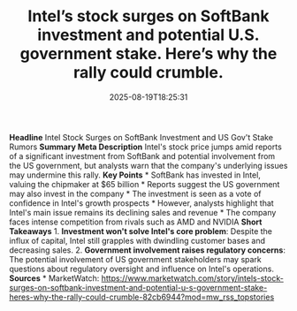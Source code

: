﻿---
title: "Intel’s stock surges on SoftBank investment and potential U.S. government stake. Here’s why the rally could crumble."
date: "2025-08-19T18:25:31"
category: "Markets"
summary: ""
slug: "intels stock surges on softbank investment and potential us "
source_urls:
  - "https://www.marketwatch.com/story/intels-stock-surges-on-softbank-investment-and-potential-u-s-government-stake-heres-why-the-rally-could-crumble-82cb6944?mod=mw_rss_topstories"
seo:
  title: "Intel’s stock surges on SoftBank investment and potential U.S. government stake. Here’s why the rally could crumble. | Hash n Hedge"
  description: ""
  keywords: ["news", "markets", "brief"]
---
**Headline** Intel Stock Surges on SoftBank Investment and US Gov't Stake Rumors  **Summary Meta Description** Intel's stock price jumps amid reports of a significant investment from SoftBank and potential involvement from the US government, but analysts warn that the company's underlying issues may undermine this rally.  **Key Points**  * SoftBank has invested in Intel, valuing the chipmaker at $65 billion * Reports suggest the US government may also invest in the company * The investment is seen as a vote of confidence in Intel's growth prospects * However, analysts highlight that Intel's main issue remains its declining sales and revenue * The company faces intense competition from rivals such as AMD and NVIDIA  **Short Takeaways**  1. **Investment won't solve Intel's core problem**: Despite the influx of capital, Intel still grapples with dwindling customer bases and decreasing sales. 2. **Government involvement raises regulatory concerns**: The potential involvement of US government stakeholders may spark questions about regulatory oversight and influence on Intel's operations.  **Sources** * MarketWatch: https://www.marketwatch.com/story/intels-stock-surges-on-softbank-investment-and-potential-u-s-government-stake-heres-why-the-rally-could-crumble-82cb6944?mod=mw_rss_topstories 
